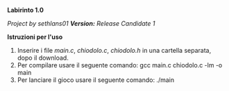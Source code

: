 **Labirinto 1.0**

*Project by sethlans01*
*__Version:__ Release Candidate 1*

**Istruzioni per l'uso**
1. Inserire i file *main.c*, *chiodolo.c*, *chiodolo.h* in una cartella separata, dopo il download.
2. Per compilare usare il seguente comando:
   gcc main.c chiodolo.c -lm -o main
3. Per lanciare il gioco usare il seguente comando:
   ./main
